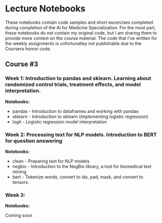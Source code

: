 # Lecture Notebooks

These notebooks contain code samples and short excercises completed during completion of the AI for Medicine Specialization. For the most part, these notebooks do not contain my original code, but I am sharing them to provide more context on the course material. The code that I've written for the weekly assignments is unfortunatley not publishable due to the Coursera homor code. 

## Course #3 
### Week 1: Introduction to pandas and sklearn. Learning about randomized control trials, treatment effects, and model interpretation. 
**Notebooks:** 
* pandas - Introduction to dataframes and working with pandas
* sklearn - Introduction to sklearn (implementing logistic regression)
* logit - Logistic regression model interpretation

### Week 2: Processing text for NLP models. Introduction to BERT for question answering 
**Notebooks:**
* clean - Preparing text for NLP models
* negbio - Introduction to the NegBio library, a tool for biomedical text mining
* bert - Tokenize words, convert to ids, pad, mask, and convert to tensors. 

### Week 3: 
**Notebooks:**

Coming soon
